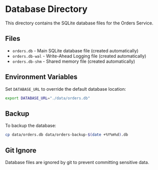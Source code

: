 # Database Directory

This directory contains the SQLite database files for the Orders Service.

## Files

- `orders.db` - Main SQLite database file (created automatically)
- `orders.db-wal` - Write-Ahead Logging file (created automatically)
- `orders.db-shm` - Shared memory file (created automatically)

## Environment Variables

Set `DATABASE_URL` to override the default database location:

```bash
export DATABASE_URL="./data/orders.db"
```

## Backup

To backup the database:

```bash
cp data/orders.db data/orders-backup-$(date +%Y%m%d).db
```

## Git Ignore

Database files are ignored by git to prevent committing sensitive data.
